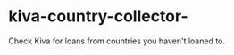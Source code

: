 kiva-country-collector-
=======================

Check Kiva for loans from countries you haven't loaned to.